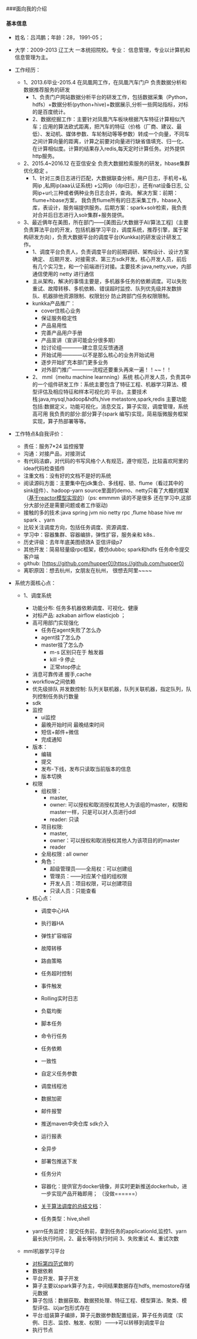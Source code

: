 ###面向我的介绍 
#### 基本信息
* 姓名：吕鸿鹏；年龄：28， 1991-05；
* 大学：2009-2013 辽工大 一本统招院校。专业： 信息管理，专业以计算机和信息管理为主。
* 工作经历：
	* 1、2013.6毕业-2015.4 在凤凰网工作，在凤凰汽车门户 负责数据分析和数据推荐服务的研发
		* 1、负责门户网站数据分析平台的研发工作，包括数据采集（Python，hdfs）+数据分析(python+hive)+数据展示,分析一些网站指标，对标的是百度统计。
		* 2、数据挖掘工作：主要针对凤凰汽车板块根据汽车特征计算相似汽车；应用的算法欧式距离，把汽车的特征（价格（厂商、建议、最低）、发动机、媒体参数、车轮制动等等参数）转成一个向量，不同车之间计算向量的距离，计算之前要对向量进行缺省值填充、归一化、在计算相似度。计算的结果存入redis,每天定时计算任务。对外提供http服务。
	* 2、2015.4~2016.12 在亚信安全 负责大数据检索服务的研发，hbase集群优化稳定 。
		* 1、针对三类日志进行匹配，大数据联查分析。用户日志，手机号+私网ip ,私网ip(aaa认证系统) +公网ip（dpi日志），还有nat设备日志, 公网ip+url;三种或者俩种业务日志合并，查询。 解决方案：前期：flume+hbase方案， 我负责flume所有的日志采集工作，hbase入库，表设计，服务端提供服务。后期方案：spark+solr检索，我负责对合并后日志进行入solr集群+服务提供。
	* 3、最近俩年在美图，所在部门——[美图云/大数据于AI/算法工程]（主要负责算法平台的开发，包括机器学习平台，调度系统，推荐引擎，属于架构研发方向），负责大数据平台的调度平台(Kunkka)的研发设计研发工作。
		* 1、调度平台负责人，负责调度平台的前期调研、架构设计、设计方案确定、 后期开发、对接需求、第三方sdk开发。核心开发人员，前后有几个实习生，和一个前端进行对接。主要技术:java,netty,vue，内部通信使用的 netty 进行通信
		* 主从架构，解决的事情主要是，多机器多任务的依赖调度。可以失败重试、故障转移、多机依赖、错误超时监控、队列优先级并发数排队、机器排他资源限制、权限划分 防止跨部门任务权限限制。
		* kunkka产品推广：
			* cover住核心业务
			* 保证服务稳定性
			* 产品易用性
			* 完善产品用户手册 
			* 产品宣讲（宣讲可能会分很多期）
			* 拉讨论组————建立意见反馈通道
			* 开始试用————以不是那么核心的业务开始试用
			* 逐步开始扩充本部门更多业务
			* 对外部门推广————流程还要重头再来一遍！！~~！！
		* 2、 mml（meitu machine learnning）系统 核心开发人员，负责其中的一个组件研发工作：系统主要包含了特征工程、机器学习算法、模型评估及相应特征和样本可视化的 平台。主要技术栈:java,mysql,hadoop&hdfs,hive metastore,spark,redis 主要功能包括:数据定义，功能可视化，消息交互，算子实现，调度管理，系统高可用 我负责的部分:部分算子(spark 编写)实现，简易版微服务框架实现，算子热部署等等。

* 工作特点&自我评价：
	* 责任：服务7*24 监控报警
	* 沟通：对接产品，对接测试
	* 有代码洁癖，对代码的书写风格个人有规范，遵守规范，比较喜欢阿里的idea代码检查插件
	* 注重文档：没有好的文档不是好的系统
	* 阅读源码方面：主要集中在jdk集合、多线程、锁、flume（看过其中的sink组件）、hadoop-yarn source里面的demo、netty只看了大概的框架（<a href="https://github.com/hupper0/nioNetty">基于reactor模型实现的</a>）（ps: emmmm  读的不是很多 还在学习中,这部分大部分还是需要问题或者工作驱动)
	* 接触的多的技术:java spring jvm nio netty rpc ,flume hbase hive mr spark 、yarn
	* 比较关注调度方向，包括任务调度、资源调度、
	* 学习中：容器集群、容器编排，弹性扩容，服务亲和 k8s..
	* 历史评级：去年年底美图绩效A 亚信评级p7
	* 其他开发：简易轻量级rpc框架，模仿dubbo; spark和hdfs 任务命令提交客户端
	* github: [https://github.com/hupper0](https://github.com/hupper0)
	* 离职原因：想去杭州，女朋友在杭州， 很想去阿里~~~~


* 系统方面核心点：
	* 1、调度系统
		* 功能分布: 任务多机器依赖调度、可视化、健康
		* 对标产品: azkaban airflow elasticjob ；
		* 高可用部门实现强化 
			* 任务在agent失败了怎么办
			* agent挂了怎么办
			* master挂了怎么办
				* m-s 区别只在于 触发器 
				* kill -9 停止
				* 正常stop停止 
		* 消息可靠传递 握手,cache
		* workflow之间依赖
		* 优先级排队 并发数控制: 队列关联机器，队列关联机器，指定队列，队列控制任务执行数量
		* sdk
		* 监控
			* ui监控
			* 最晚开始时间 最晚结束时间 
			* 短信+邮件+微信
			* 完成通知 
		* 版本：
			* 编辑
			* 提交
			* 发布-下线，发布只读取当前版本的信息
			* 版本切换 
		* 权限
			* 组权限：
				* master,
				* owner: 可以授权和取消授权其他人为该组的master，权限和master一样，只是可以对人员进行ddl
				* reader: 只读
			* 项目权限:
				* master,
				* owner：可以授权和取消授权其他人为该项目的的master
				* reader
			* 全局权限 : all owner
			* 角色：
				* 超级管理员——全局权：可以创建组
				* 管理员：——对应某个组的组权限
				* 开发人员：项目权限，可以创建项目
				* 只读人员：只能查看
		* 核心点：
			* 调度中心HA
			* 执行器HA
			* 弹性扩容缩容
			* 故障转移
			* 路由策略
			* 任务超时控制
			* 事件触发
			* Rolling实时日志
			* 负载均衡
			* 脚本任务
			* 命令行任务
			* 任务依赖
			* 一致性
			* 自定义任务参数
			* 调度线程池
			* 数据加密
			* 邮件报警
			* 推送maven中央仓库 sdk介入
			* 运行报表
			* 全异步
			* 部署包推送下发
			* 任务分片
			* 容器化：提供官方docker镜像，并实时更新推送dockerhub，进一步实现产品开箱即用； （没做======）
			* [关于算法调度的总结文档](https://github.com/hupper0/javaInterview/blob/master/markdown/hadoop1.x%20vs%20%20hadoop2.x%20%20-%3Eyarn-%3E%E4%BC%8F%E7%BE%B2%E8%B0%83%E5%BA%A6-%3E%E8%AE%BE%E8%AE%A1%E8%B0%83%E5%BA%A6%E7%B3%BB%E7%BB%9F.md)：
				
			* 任务类型：hive,shell
		* yarn任务监控：提交任务前，拿到任务的applicationId,监控1、yarn最长执行时间，2、最长等待执行时间 3、失败重试 4、重试次数

	* mml机器学习平台
		* [对标第四范式](https://www.4paradigm.com/support/help/)做的
		* 数据依赖
		* 平台开发、算子开发
		* 算子主要以spark算子为主，中间结果数据存在hdfs, memostore存储元数据
		* 算子包括：数据获取、数据预处理、特征工程、模型算法、聚类、模型评估、以jar包形式存在
		* 平台:组装算子编排，算子元数据参数配置组装，算子任务调度（实例、日志、监控、触发、权限）--->可以转移到调度平台
		* 执行节点



	
	
	
	
	